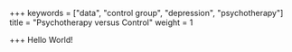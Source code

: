 +++
keywords = ["data", "control group", "depression", "psychotherapy"]
title = "Psychotherapy versus Control"
weight = 1

+++
Hello World!